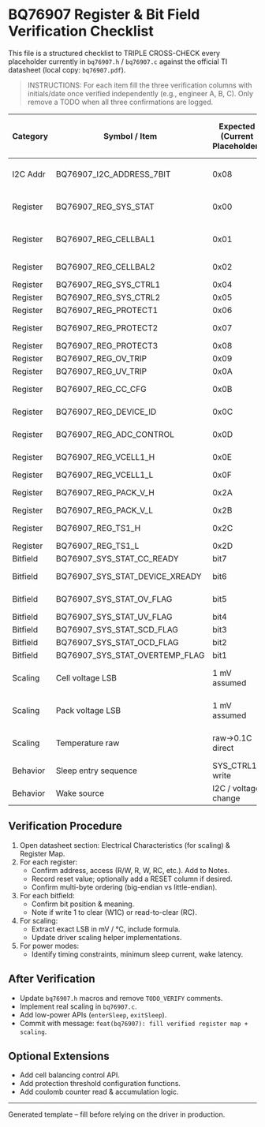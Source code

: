 # BQ76907 Register & Bit Field Verification Checklist

This file is a structured checklist to TRIPLE CROSS-CHECK every placeholder currently in `bq76907.h` / `bq76907.c` against the official TI datasheet (local copy: `bq76907.pdf`).

> INSTRUCTIONS: For each item fill the three verification columns with initials/date once verified independently (e.g., engineer A, B, C). Only remove a TODO when all three confirmations are logged.

| Category | Symbol / Item | Expected (Current Placeholder) | Datasheet Source (Page / Table) | V1 | V2 | V3 | Final Value (after confirm) | Notes |
|----------|---------------|--------------------------------|----------------------------------|----|----|----|-----------------------------|-------|
| I2C Addr | BQ76907_I2C_ADDRESS_7BIT | 0x08 | | | | | | Verify variant (ADDR pin config?) |
| Register | BQ76907_REG_SYS_STAT | 0x00 | | | | | | Confirm readable/clear-on-read behavior |
| Register | BQ76907_REG_CELLBAL1 | 0x01 | | | | | | Check cell coverage (cells 1-3?) |
| Register | BQ76907_REG_CELLBAL2 | 0x02 | | | | | | Cells 4-5? or more? |
| Register | BQ76907_REG_SYS_CTRL1 | 0x04 | | | | | | Sleep/ADC bits? |
| Register | BQ76907_REG_SYS_CTRL2 | 0x05 | | | | | | CC enable? |
| Register | BQ76907_REG_PROTECT1 | 0x06 | | | | | | OVP/UVP delays? |
| Register | BQ76907_REG_PROTECT2 | 0x07 | | | | | | Short-circuit thresholds |
| Register | BQ76907_REG_PROTECT3 | 0x08 | | | | | | Timing config |
| Register | BQ76907_REG_OV_TRIP | 0x09 | | | | | | Units / LSB? |
| Register | BQ76907_REG_UV_TRIP | 0x0A | | | | | | Units / LSB? |
| Register | BQ76907_REG_CC_CFG | 0x0B | | | | | | Coulomb counter format |
| Register | BQ76907_REG_DEVICE_ID | 0x0C | | | | | | ID + revision mask |
| Register | BQ76907_REG_ADC_CONTROL | 0x0D | | | | | | Start/continuous modes |
| Register | BQ76907_REG_VCELL1_H | 0x0E | | | | | | Sequence ordering |
| Register | BQ76907_REG_VCELL1_L | 0x0F | | | | | | Endianness |
| Register | BQ76907_REG_PACK_V_H | 0x2A | | | | | | Derived vs. measured |
| Register | BQ76907_REG_PACK_V_L | 0x2B | | | | | | Scaling |
| Register | BQ76907_REG_TS1_H | 0x2C | | | | | | Thermistor formula |
| Register | BQ76907_REG_TS1_L | 0x2D | | | | | | Signed/unsigned? |
| Bitfield | BQ76907_SYS_STAT_CC_READY | bit7 | | | | | | Clear action? |
| Bitfield | BQ76907_SYS_STAT_DEVICE_XREADY | bit6 | | | | | | Name matches datasheet? |
| Bitfield | BQ76907_SYS_STAT_OV_FLAG | bit5 | | | | | | Latch/reset behavior |
| Bitfield | BQ76907_SYS_STAT_UV_FLAG | bit4 | | | | | |  | 
| Bitfield | BQ76907_SYS_STAT_SCD_FLAG | bit3 | | | | | |  | 
| Bitfield | BQ76907_SYS_STAT_OCD_FLAG | bit2 | | | | | |  | 
| Bitfield | BQ76907_SYS_STAT_OVERTEMP_FLAG | bit1 | | | | | |  | 
| Scaling  | Cell voltage LSB | 1 mV assumed | | | | | | Confirm actual (e.g. 1.0 / 0.5 mV) |
| Scaling  | Pack voltage LSB | 1 mV assumed | | | | | | Confirm relationship to cell sum |
| Scaling  | Temperature raw | raw->0.1C direct | | | | | | Likely NTC + coefficient conversion |
| Behavior | Sleep entry sequence | SYS_CTRL1 write | | | | | | Any required delays? |
| Behavior | Wake source | I2C / voltage change | | | | | | Clarify conditions |

## Verification Procedure
1. Open datasheet section: Electrical Characteristics (for scaling) & Register Map.
2. For each register:
   - Confirm address, access (R/W, R, W, RC, etc.). Add to Notes.
   - Record reset value; optionally add a RESET column if desired.
   - Confirm multi-byte ordering (big-endian vs little-endian).
3. For each bitfield:
   - Confirm bit position & meaning.
   - Note if write 1 to clear (W1C) or read-to-clear (RC).
4. For scaling:
   - Extract exact LSB in mV / °C, include formula.
   - Update driver scaling helper implementations.
5. For power modes:
   - Identify timing constraints, minimum sleep current, wake latency.

## After Verification
- Update `bq76907.h` macros and remove `TODO_VERIFY` comments.
- Implement real scaling in `bq76907.c`.
- Add low-power APIs (`enterSleep`, `exitSleep`).
- Commit with message: `feat(bq76907): fill verified register map + scaling`. 

## Optional Extensions
- Add cell balancing control API.
- Add protection threshold configuration functions.
- Add coulomb counter read & accumulation logic.

---
Generated template – fill before relying on the driver in production.
